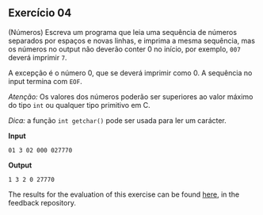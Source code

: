 ## Exercício 04

(Números) Escreva um programa que leia uma sequência de números separados por espaços e novas linhas,
e imprima a mesma sequência, mas os números no output não deverão conter 0 no início, por exemplo, `007` deverá imprimir `7`.

A excepção é o número 0, que se deverá imprimir como 0.
A sequência no input termina com `EOF`.

*Atenção:* Os valores dos números poderão ser superiores ao valor máximo do tipo `int` ou qualquer tipo primitivo em C.

*Dica:* a função `int getchar()` pode ser usada para ler um carácter.

**Input**
```
01 3 02 000 027770
```

**Output**
```
1 3 2 0 27770
```
The results for the evaluation of this exercise can be found [here](https://gitlab.rnl.tecnico.ulisboa.pt/iaed24/feedback/labs/ist163484/-/tree/master/lab03/ex04/README.md), in the feedback repository.
